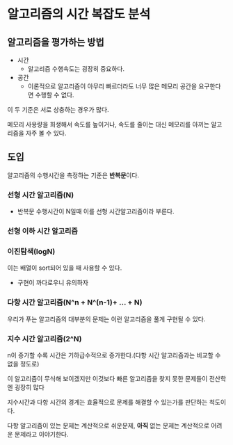 # 알고리즘의 시간 복잡도 분석

## 알고리즘을 평가하는 방법

- 시간
  - 알고리즘 수행속도는 굉장히 중요하다.
- 공간
  - 이론적으로 알고리즘이 아무리 빠르더라도 너무 많은 메모리 공간을 요구한다면 수행할 수 없다.



이 두 기준은 서로 상충하는 경우가 많다.

메모리 사용량을 희생해서 속도를 높이거나, 속도를 줄이는 대신 메모리를 아끼는 알고리즘을 자주 볼 수 있다.

## 도입

알고리즘의 수행시간을 측정하는 기준은 **반복문**이다.

### 선형 시간 알고리즘(N)

- 반복문 수행시간이 N일때 이를 선형 시간알고리즘이라 부른다.



### 선형 이하 시간 알고리즘

### 이진탐색(logN)

이는 배열이 sort되어 있을 때 사용할 수 있다.

- 구현이 까다로우니 유의하자



### 다항 시간 알고리즘(N^n + N^(n-1)+ ... + N) 

우리가 푸는 알고리즘의 대부분의 문제는 이런 알고리즘을 풀게 구현될 수 있다.

### 지수 시간 알고리즘(2^N)

n이 증가할 수록 시간은 기하급수적으로 증가한다.(다항 시간 알고리즘과는 비교할 수 없을 정도로)

이 알고리즘이 무식해 보이겠지만 이것보다 빠른 알고리즘을 찾지 못한 문제들이 전산학엔 굉장히 많다 

지수시간과 다항 시간의 경계는 효율적으로 문제를 해결할 수 있는가를 판단하는 척도이다.

다항 알고리즘이 있는 문제는 계산적으로 쉬운문제, **아직** 없는 문제는 계산적으로 어려운 문제라고 이야기한다.